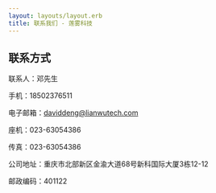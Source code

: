 ```yaml
---
layout: layouts/layout.erb
title: 联系我们 - 莲雾科技
---
```


## 联系方式

联系人：邓先生

手机：18502376511

电子邮箱：<daviddeng@lianwutech.com>

座机：023-63054386

传真：023-63054386

公司地址：重庆市北部新区金渝大道68号新科国际大厦3栋12-12

邮政编码：401122

